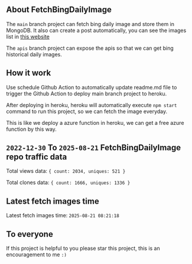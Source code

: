 ## About FetchBingDailyImage

The `main` branch project can fetch bing daily image and store them in MongoDB.
It also can create a post automatically, you can see the images list in [this website](https://oursalbum.netlify.app)

The `apis` branch project can expose the apis so that we can get bing historical daily images.

## How it work

Use schedule Github Action to automatically update readme.md file to trigger the Github Action to deploy main branch project to heroku.

After deploying in heroku, heroku will automatically execute `npm start` command to run this project, so we can fetch the image everyday.

This is like we deploy a azure function in heroku, we can get a free azure function by this way.

## `2022-12-30` To `2025-08-21` FetchBingDailyImage repo traffic data

Total views data: `{ count: 2034, uniques: 521 }`

Total clones data: `{ count: 1666, uniques: 1336 }`

## Latest fetch images time

Latest fetch images time: `2025-08-21 08:21:18`

## To everyone

If this project is helpful to you please star this project, this is an encouragement to me `:)`



